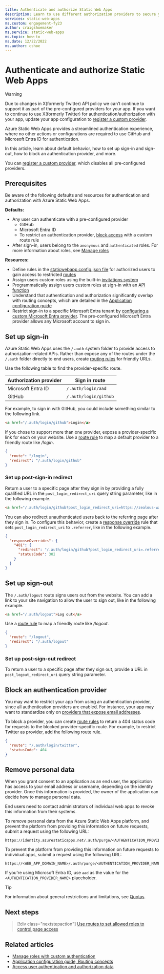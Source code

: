 ```yaml
---
title: Authenticate and authorize Static Web Apps
description: Learn to use different authorization providers to secure your Azure Static Web Apps.
services: static-web-apps
ms.custom: engagement-fy23
author: craigshoemaker
ms.service: static-web-apps
ms.topic: how-to
ms.date: 12/22/2022
ms.author: cshoe
---
```


# Authenticate and authorize Static Web Apps

> [!WARNING]
> Due to changes in X(formerly Twitter) API policy we can’t continue to support it as part of the pre-configured providers for your app.
> If you want to continue to use X(formerly Twitter) for authentication/authorization with your app, update your app configuration to [register a custom provider](./authentication-custom.md).


Azure Static Web Apps provides a streamlined authentication experience, where no other actions or configurations are required to use GitHub and Microsoft Entra ID for authentication.

In this article, learn about default behavior, how to set up sign-in and sign-out, how to block an authentication provider, and more.

You can [register a custom provider](./authentication-custom.md), which disables all pre-configured providers.

## Prerequisites

Be aware of the following defaults and resources for authentication and authorization with Azure Static Web Apps.

**Defaults:**
- Any user can authenticate with a pre-configured provider
  - GitHub
  - Microsoft Entra ID
  - To restrict an authentication provider, [block access](#block-an-authentication-provider) with a custom route rule
- After sign-in, users belong to the `anonymous` and `authenticated` roles. For more information about roles, see [Manage roles](authentication-custom.md#manage-roles)

**Resources:**
- Define rules in the [staticwebapp.config.json file](./configuration.md) for authorized users to gain access to restricted [routes](configuration.md#routes)
- Assign users custom roles using the built-in [invitations system](authentication-custom.md#manage-roles)
- Programmatically assign users custom roles at sign-in with an [API function](apis-overview.md)
- Understand that authentication and authorization significantly overlap with routing concepts, which are detailed in the [Application configuration guide](configuration.md)
- Restrict sign-in to a specific Microsoft Entra tenant by [configuring a custom Microsoft Entra provider](authentication-custom.md?tabs=aad). The pre-configured Microsoft Entra provider allows any Microsoft account to sign in.
## Set up sign-in

Azure Static Web Apps uses the `/.auth` system folder to provide access to authorization-related APIs. Rather than expose any of the routes under the `/.auth` folder directly to end users, create [routing rules](configuration.md#routes) for friendly URLs.

Use the following table to find the provider-specific route.

| Authorization provider | Sign in route             |
| ---------------------- | ----------------------- |
| Microsoft Entra ID | `/.auth/login/aad`      |
| GitHub                 | `/.auth/login/github`   |

For example, to sign in with GitHub, you could include something similar to the following link.

```html
<a href="/.auth/login/github">Login</a>
```

If you chose to support more than one provider, expose a provider-specific link for each on your website.
Use a [route rule](./configuration.md#routes) to map a default provider to a friendly route like _/login_.

```json
{
  "route": "/login",
  "redirect": "/.auth/login/github"
}
```

### Set up post-sign-in redirect

Return a user to a specific page after they sign in by providing a fully qualified URL in the `post_login_redirect_uri` query string parameter, like in the following example.

```html
<a href="/.auth/login/github?post_login_redirect_uri=https://zealous-water.azurestaticapps.net/success">Login</a>
```

You can also redirect unauthenticated users back to the referring page after they sign in. To configure this behavior, create a [response override](configuration.md#response-overrides) rule that sets `post_login_redirect_uri` to `.referrer`, like in the following example.

```json
{
  "responseOverrides": {
    "401": {
      "redirect": "/.auth/login/github?post_login_redirect_uri=.referrer",
      "statusCode": 302
    }
  }
}
```

## Set up sign-out

The `/.auth/logout` route signs users out from the website. You can add a link to your site navigation to allow the user to sign out, like in the following example.

```html
<a href="/.auth/logout">Log out</a>
```

Use a [route rule](./configuration.md#routes) to map a friendly route like _/logout_.

```json
{
  "route": "/logout",
  "redirect": "/.auth/logout"
}
```

### Set up post-sign-out redirect

To return a user to a specific page after they sign out, provide a URL in `post_logout_redirect_uri` query string parameter.

## Block an authentication provider

You may want to restrict your app from using an authentication provider, since all authentication providers are enabled. For instance, your app may want to standardize only on [providers that expose email addresses](authentication-custom.md#create-an-invitation).

To block a provider, you can create [route rules](configuration.md#routes) to return a 404 status code for requests to the blocked provider-specific route. For example, to restrict Twitter as provider, add the following route rule.

```json
{
  "route": "/.auth/login/twitter",
  "statusCode": 404
}
```

## Remove personal data

When you grant consent to an application as an end user, the application has access to your email address or username, depending on the identity provider. Once this information is provided, the owner of the application can decide how to manage personal data.

End users need to contact administrators of individual web apps to revoke this information from their systems.

To remove personal data from the Azure Static Web Apps platform, and prevent the platform from providing this information on future requests, submit a request using the following URL:

```url
https://identity.azurestaticapps.net/.auth/purge/<AUTHENTICATION_PROVIDER_NAME>
```

To prevent the platform from providing this information on future requests to individual apps, submit a request using the following URL:

```url
https://<WEB_APP_DOMAIN_NAME>/.auth/purge/<AUTHENTICATION_PROVIDER_NAME>
```

If you're using Microsoft Entra ID, use `aad` as the value for the `<AUTHENTICATION_PROVIDER_NAME>` placeholder.

> [!TIP]
> For information about general restrictions and limitations, see [Quotas](quotas.md).

## Next steps

> [!div class="nextstepaction"]
> [Use routes to set allowed roles to control page access](configuration.md)

## Related articles

- [Manage roles with custom authentication](authentication-custom.md#manage-roles)
- [Application configuration guide, Routing concepts](configuration.md)
- [Access user authentication and authorization data](user-information.md)
